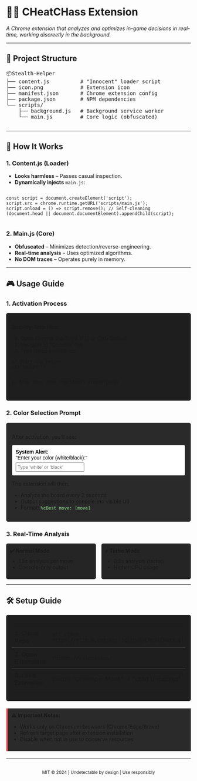 <div>
  <h1>🕵️‍♂️ CHeatCHass Extension</h1>
  <p><em>A Chrome extension that analyzes and optimizes in-game decisions in real-time, working discreetly in the background.</em></p>

  <hr>

  <h2>🧩 <strong>Project Structure</strong></h2>
  <pre>
📦Stealth-Helper
├── content.js          # "Innocent" loader script
├── icon.png            # Extension icon
├── manifest.json       # Chrome extension config
├── package.json        # NPM dependencies
└── scripts/
    ├── background.js   # Background service worker
    └── main.js         # Core logic (obfuscated)
  </pre>

  <hr>

  <h2>🔌 <strong>How It Works</strong></h2>

  <h3><strong>1. Content.js (Loader)</strong></h3>
  <ul>
    <li><strong>Looks harmless</strong> – Passes casual inspection.</li>
    <li><strong>Dynamically injects</strong> <code>main.js</code>:</li>
  </ul>
  <pre><code>
const script = document.createElement('script');
script.src = chrome.runtime.getURL('scripts/main.js');
script.onload = () => script.remove(); // Self-cleaning
(document.head || document.documentElement).appendChild(script);
  </code></pre>

  <h3><strong>2. Main.js (Core)</strong></h3>
  <ul>
    <li><strong>Obfuscated</strong> – Minimizes detection/reverse-engineering.</li>
    <li><strong>Real-time analysis</strong> – Uses optimized algorithms.</li>
    <li><strong>No DOM traces</strong> – Operates purely in memory.</li>
  </ul>

  <hr>

  <h2>🎮 <strong>Usage Guide</strong></h2>

  <h3>1. Activation Process</h3>
  <div style="background: #1e1e1e; padding: 15px; border-radius: 5px; margin-bottom: 20px;">
    <p><strong>Step-by-Step Flow:</strong></p>
    <ol>
      <li>Open Chrome DevTools (F12 or Ctrl+Shift+I)</li>
      <li>Navigate to "Console" tab</li>
      <li>Type these commands:</li>
    </ol>
    <pre><code>// Start the helper
startHelper()

// Stop when done (optional)
stopHelper()</code></pre>
  </div>

  <h3>2. Color Selection Prompt</h3>
  <div style="border: 1px solid #444; padding: 15px; border-radius: 5px; background: #2a2a2a;">
    <p>After activation, you'll see:</p>
    <div style="background: white; color: black; padding: 10px; border-radius: 3px; margin: 10px 0; font-family: Arial;">
      <strong>System Alert:</strong><br>
      "Enter your color (white/black):"<br>
      <input type="text" placeholder="Type 'white' or 'black'" style="margin-top: 5px; padding: 3px;">
    </div>
    <p>The extension will then:</p>
    <ul>
      <li>Analyze the board every 2 seconds</li>
      <li>Output suggestions to console (no visible UI)</li>
      <li>Format: <code style="color: lightgreen;">%cBest move: [move]</code></li>
    </ul>
  </div>

  <h3>3. Real-Time Analysis</h3>
  <div style="display: flex; gap: 15px; flex-wrap: wrap;">
    <div style="flex: 1; min-width: 200px; background: #252525; padding: 10px; border-radius: 5px;">
      <strong>✔️ Normal Mode</strong>
      <ul style="margin-top: 5px;">
        <li>1.5s analysis per move</li>
        <li>Console-only output</li>
      </ul>
    </div>
    <div style="flex: 1; min-width: 200px; background: #252525; padding: 10px; border-radius: 5px;">
      <strong>⚡ Turbo Mode</strong>
      <ul style="margin-top: 5px;">
        <li>0.8s analysis (faster)</li>
        <li>Higher CPU usage</li>
      </ul>
    </div>
  </div>

  <hr>

  <h2>🛠 <strong>Setup Guide</strong></h2>
  <div style="background: #1e1e1e; padding: 15px; border-radius: 5px;">
    <table style="width: 100%; border-collapse: collapse;">
      <tr>
        <td style="padding: 8px; border-bottom: 1px solid #444; width: 30%;"><strong>1. Clone Repo</strong></td>
        <td style="padding: 8px; border-bottom: 1px solid #444;"><code>git clone https://github.com/Amir1github/CHeatCHass.git</code></td>
      </tr>
      <tr>
        <td style="padding: 8px; border-bottom: 1px solid #444;"><strong>2. Open Extensions</strong></td>
        <td style="padding: 8px; border-bottom: 1px solid #444;"><code>chrome://extensions/</code></td>
      </tr>
      <tr>
        <td style="padding: 8px;"><strong>3. Load Extension</strong></td>
        <td style="padding: 8px;">Enable "Developer Mode" → "Load Unpacked"</td>
      </tr>
    </table>
  </div>

  <div style="border-left: 4px solid #ff5555; padding: 10px; margin: 20px 0; background: #2a2a2a;">
    <strong>⚠️ Important Notes:</strong>
    <ul>
      <li>Works only on Chromium browsers (Chrome/Edge/Brave)</li>
      <li>Refresh target page after extension installation</li>
      <li>Disable when not in use to conserve resources</li>
    </ul>
  </div>

  <hr>

  <div style="text-align: center; margin-top: 30px;">
    <sub>MIT © 2024 | Undetectable by design | Use responsibly</sub>
  </div>
</div>

